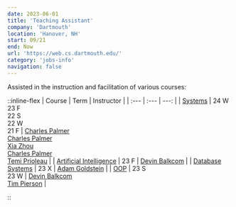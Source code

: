 ```yaml
---
date: 2023-06-01
title: 'Teaching Assistant'
company: 'Dartmouth'
location: 'Hanover, NH'
start: 09/21
end: Now
url: 'https://web.cs.dartmouth.edu/'
category: 'jobs-info'
navigation: false
---
```


Assisted in the instruction and facilitation
of various courses:

::inline-flex
| Course | Term | Instructor |
| :--- | :--- | ---: |
| [Systems][cs50] |  24 W <br/> 23 F <br/> 22 S <br/> 22 W <br/> 21 F | [Charles Palmer][charles-palmer] <br> [Charles Palmer][charles-palmer] <br/> [Xia Zhou][xia-zhou] <br/> [Charles Palmer][charles-palmer] <br/> [Temi Prioleau][temi-prioleau] |
| [Artificial Intelligence][cs76] | 23 F | [Devin Balkcom][devin-balkcom] |
| [Database Systems][cs61] | 23 X | [Adam Goldstein][adam-goldstein] |
| [OOP][cs10] | 23 S <br/> 23 W | [Devin Balkcom][devin-balkcom] <br/> [Tim Pierson][timothy-pierson] |
<!-- | [Deep Learning][cs-89.31] | 24 W | [Yaoqing Yang][yaoqing-yang] | -->
::

[devin-balkcom]: https://web.cs.dartmouth.edu/people/devin-j-balkcom
[xia-zhou]: https://scholar.google.com/citations?user=t_DFZvgAAAAJ&hl=en
[charles-palmer]: https://web.cs.dartmouth.edu/people/charles-c-palmer
[temi-prioleau]: https://faculty-directory.dartmouth.edu/temiloluwa-o-prioleau
[timothy-pierson]: https://web.cs.dartmouth.edu/~tjp/
[adam-goldstein]: https://faculty-directory.dartmouth.edu/adam-goldstein
[yaoqing-yang]: https://sites.google.com/site/yangyaoqingcmu/

[cs50]:     https://dartmouth.smartcatalogiq.com/current/orc/Departments-Programs-Undergraduate/Computer-Science/COSC-Computer-Science-Undergraduate/COSC-50
[cs10]:     https://dartmouth.smartcatalogiq.com/current/orc/Departments-Programs-Undergraduate/Computer-Science/COSC-Computer-Science-Undergraduate/COSC-10
[cs61]:     https://dartmouth.smartcatalogiq.com/current/orc/Departments-Programs-Undergraduate/Computer-Science/COSC-Computer-Science-Undergraduate/COSC-61
[cs76]:     https://dartmouth.smartcatalogiq.com/current/orc/Departments-Programs-Undergraduate/Computer-Science/COSC-Computer-Science-Undergraduate/COSC-76
[cs-89.31]: https://dartmouth.smartcatalogiq.com/en/current/orc/departments-programs-undergraduate/computer-science/cosc-computer-science-undergraduate/cosc-89-31/
